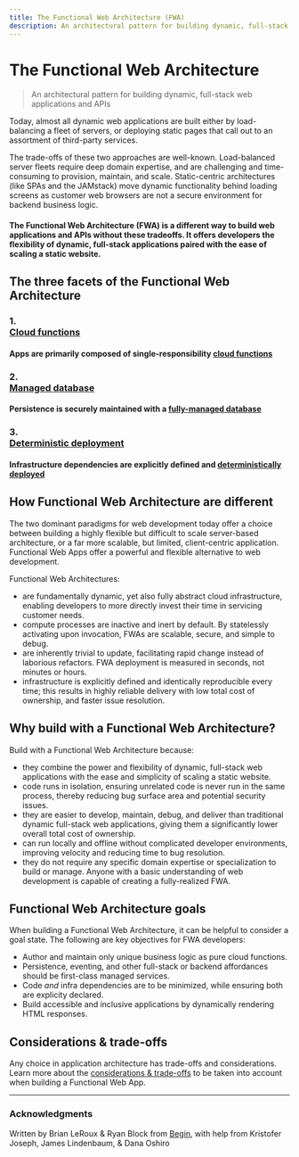 ```yaml
---
title: The Functional Web Architecture (FWA)
description: An architectural pattern for building dynamic, full-stack web applications and APIs
---
```

# The Functional Web Architecture

> An architectural pattern for building dynamic, full-stack web applications and APIs

Today, almost all dynamic web applications are built either by load-balancing a fleet of servers, or deploying static pages that call out to an assortment of third-party services.

The trade-offs of these two approaches are well-known. Load-balanced server fleets require deep domain expertise, and are challenging and time-consuming to provision, maintain, and scale. Static-centric architectures (like SPAs and the JAMstack) move dynamic functionality behind loading screens as customer web browsers are not a secure environment for backend business logic.

#### The Functional Web Architecture (FWA) is a different way to build web applications and APIs without these tradeoffs. It offers developers the flexibility of dynamic, full-stack applications paired with the ease of scaling a static website.


## The three facets of the Functional Web Architecture

<div id="list">

### <div id="num">1.</div> [Cloud functions](/cloud-functions)
#### Apps are primarily composed of single-responsibility [cloud functions](/cloud-functions)

### <div id="num">2.</div> [Managed database](/managed-database)
#### Persistence is securely maintained with a [fully-managed database](/managed-database)

### <div id="num">3.</div> [Deterministic deployment](/deterministic-deployment)
#### Infrastructure dependencies are explicitly defined and [deterministically deployed](/deterministic-deployment)

</div>


## How Functional Web Architecture are different

The two dominant paradigms for web development today offer a choice between building a highly flexible but difficult to scale server-based architecture, or a far more scalable, but limited, client-centric application. Functional Web Apps offer a powerful and flexible alternative to web development.

Functional Web Architectures:

- are fundamentally dynamic, yet also fully abstract cloud infrastructure, enabling developers to more directly invest their time in servicing customer needs.
- compute processes are inactive and inert by default. By statelessly activating upon invocation, FWAs are scalable, secure, and simple to debug.
- are inherently trivial to update, facilitating rapid change instead of laborious refactors. FWA deployment is measured in seconds, not minutes or hours.
- infrastructure is explicitly defined and identically reproducible every time; this results in highly reliable delivery with low total cost of ownership, and faster issue resolution.


## Why build with a Functional Web Architecture?

Build with a Functional Web Architecture because:

- they combine the power and flexibility of dynamic, full-stack web applications with the ease and simplicity of scaling a static website.
- code runs in isolation, ensuring unrelated code is never run in the same process, thereby reducing bug surface area and potential security issues.
- they are easier to develop, maintain, debug, and deliver than traditional dynamic full-stack web applications, giving them a significantly lower overall total cost of ownership.
- can run locally and offline without complicated developer environments, improving velocity and reducing time to bug resolution.
- they do not require any specific domain expertise or specialization to build or manage. Anyone with a basic understanding of web development is capable of creating a fully-realized FWA.


## Functional Web Architecture goals

When building a Functional Web Architecture, it can be helpful to consider a goal state. The following are key objectives for FWA developers:

- Author and maintain only unique business logic as pure cloud functions.
- Persistence, eventing, and other full-stack or backend affordances should be first-class managed services.
- Code _and_ infra dependencies are to be minimized, while ensuring both are explicity declared.
- Build accessible and inclusive applications by dynamically rendering HTML responses.


## Considerations & trade-offs

Any choice in application architecture has trade-offs and considerations. Learn more about the [considerations & trade-offs](/considerations) to be taken into account when building a Functional Web App.

---

### Acknowledgments

Written by Brian LeRoux & Ryan Block from [Begin](https://begin.com), with help from Kristofer Joseph, James Lindenbaum, & Dana Oshiro
